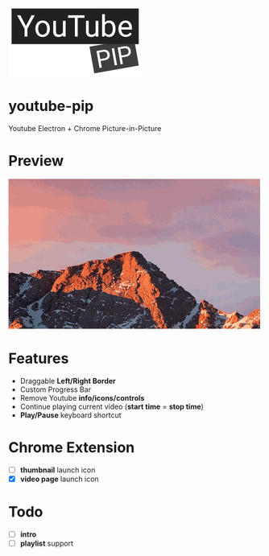 ![](https://github.com/fcannizzaro/youtube-pip/blob/master/assets/logo.png?raw=true)
# youtube-pip
Youtube Electron + Chrome Picture-in-Picture

# Preview
![](https://github.com/fcannizzaro/youtube-pip/blob/master/assets/pip.gif?raw=true)

# Features
- Draggable **Left/Right Border**
- Custom Progress Bar
- Remove Youtube **info/icons/controls**
- Continue playing current video (**start time** = **stop time**)
- **Play/Pause** keyboard shortcut

# Chrome Extension
- [ ] **thumbnail** launch icon
- [x] **video page** launch icon

# Todo
- [ ] **intro**
- [ ] **playlist** support
